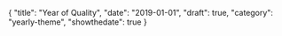 {
  "title": "Year of Quality",
  "date": "2019-01-01",
  "draft": true,
  "category": "yearly-theme",
  "showthedate": true
}